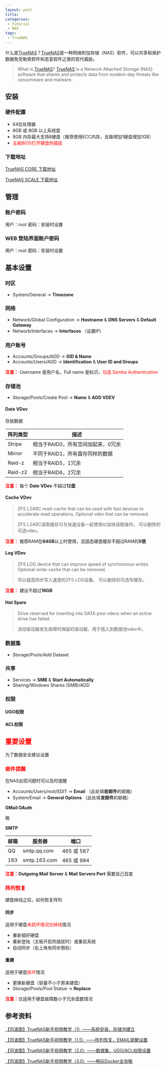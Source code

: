 ```yaml
---
layout: post
title: 
categories:
 - Tutorial
 - NAS
tags:
 - TrueNAS
---
```


什么是[TrueNAS](https://www.truenas.com/)？[TrueNAS](https://www.truenas.com/)是一种网络附加存储（NAS）软件，可以共享和保护数据免受勒索软件和恶意软件之类的现代威胁。

> What is [TrueNAS](https://www.truenas.com/)? [TrueNAS](https://www.truenas.com/) is a Network Attached Storage (NAS) software that shares and protects data from modern-day threats like ransomware and malware.

<!--more-->

## 安装

### 硬件配置

* 64位处理器
* 8GB 或 8GB 以上系统盘
* 8GB 内存最大支持8硬盘（推荐使用ECC内存，且每增加1硬盘增加1GB）
* <font color=red>主板BIOS打开硬盘热插拔</font>

### 下载地址

[TrueNAS CORE 下载地址](https://www.truenas.com/download-tn-core/)

[TrueNAS SCALE 下载地址](https://www.truenas.com/download-tn-scale/)

## 管理

### 账户密码

用户：root
密码：安装时设置

### WEB 登陆界面账户密码

用户：root
密码：安装时设置

## 基本设置

### 时区

* System/General -> **Timezone**

### 网络

* Network/Global Configuration -> **Hostname** & **DNS Servers** & **Default Gateway**
* Network/Interfaces -> **Interfaces** （设置IP）

### 用户账号

* Accounts/Groups/ADD -> **GID & Name**
* Accounts/Users/ADD -> **Identification** & **User ID and Groups**

<font color=red>**注意：**</font> Username 是用户名，Full name 是标识，<font color=red>勾选 Samba Authentication</font>

### 存储池

* Storage/Pools/Create Pool -> **Name** & **ADD VDEV**

#### Date VDev

存放数据

| 阵列类型 | 描述                               |
| -------- | ---------------------------------- |
| Stripe   | 相当于RAID0，所有空间加起来，0冗余 |
| Mirror   | 不同于RAID1，所有盘存同样的数据    |
| Raid-z   | 相当于RAID5，1冗余                 |
| Raid-z2  | 相当于RAID6，2冗余                 |

<font color=red>**注意：**</font> 每个 **Date VDev** 不超过**12盘**

#### Cache VDev

> ZFS L2ARC read-cache that can be used with fast devices to accelerate read operations. Optional vdev that can be removed.
>
> ZFS L2ARC读取缓存可与快速设备一起使用以加快读取操作。 可以删除的可选vdev。

<font color=red>**注意：**</font> 推荐RAM在**64GB**以上时使用，且固态硬盘缓存不超过RAM的**5倍**

#### Log VDev

> ZFS LOG device that can improve speed of synchronous writes. Optional write-cache that can be removed.
>
> 可以提高同步写入速度的ZFS LOG设备。 可以删除的可选写缓存。

<font color=red>**注意：**</font> 建议不超过**16GB**

#### Hot Spare 

> Drive reserved for inserting into DATA pool vdevs when an active drive has failed.
>
> 活动驱动器发生故障时保留的驱动器，用于插入到数据池vdev中。

### 数据集

* Storage/Pools/Add Dataset

### 共享

* Services -> **SMB** & **Start Automatically**
* Sharing/Windows Shares (SMB)/ADD

### 权限

#### UGO权限

#### ACL权限

## <font color=red>重要设置</font>

为了数据安全建议设置

### <font color=red>邮件提醒</font>

在NAS出现问题时可以及时提醒

* Accounts/Users/root/EDIT -> **Email** （此处填**收邮件**的邮箱）
* System/Email -> **General Options** （此处填**发邮件**的邮箱）

**GMail OAuth**

略

**SMTP**

| 邮箱 | 服务器       | 端口       |
| ---- | ------------ | ---------- |
| QQ   | smtp.qq.com  | 465 或 587 |
| 163  | smtp.163.com | 465 或 994 |

<font color=red>**注意：**</font>**Outgoing Mail Server** & **Mail Servers Port** 需要自己百度

### <font color=red>阵列恢复</font>

硬盘掉线之后，如何恢复阵列

#### 同步

适用于硬盘<font color=red>未损坏情况仅掉线</font>情况

* 重新插好硬盘
* 重新登陆（主板开启热插拔时）或重启系统
* 自动同步（右上角有同步图标）

#### 重建

适用于硬盘<font color=red>损坏</font>情况

* 更换新硬盘（容量不小于原来硬盘）
* Storage/Pools/Pool Statue -> **Replace**

<font color=red>**注意：**</font>仅适用于硬盘故障数小于冗余盘数情况

## 参考资料

[【司波图】TrueNAS新手视频教学（1）——系统安装，存储池建立](https://www.bilibili.com/video/BV1Cy4y1i7yG)

[【司波图】TrueNAS新手视频教学（1.5）——阵列恢复，EMAIL提醒设置](https://www.bilibili.com/video/BV1Qy4y127QH)

[【司波图】TrueNAS新手视频教学（2.0）——数据集，UGO/ACL权限设置](https://www.bilibili.com/video/BV1uT4y1K7kR)

[【司波图】TrueNAS新手视频教学（3.0）——畅玩Docker全攻略](https://www.bilibili.com/video/BV1JN411R7Gs)